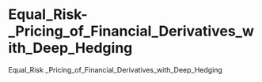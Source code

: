 # Equal_Risk-_Pricing_of_Financial_Derivatives_with_Deep_Hedging
Equal_Risk _Pricing_of_Financial_Derivatives_with_Deep_Hedging
